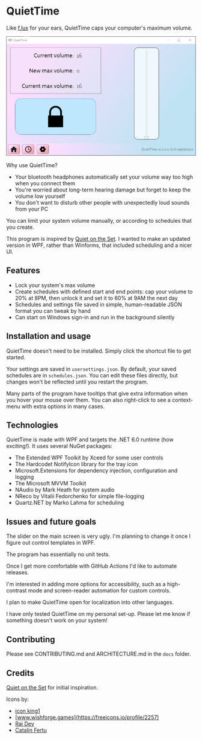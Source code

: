 ﻿# QuietTime

Like [f.lux](https://justgetflux.com/) for your ears, QuietTime caps your computer's maximum volume.

![Screenshot](docs/main_window_screenshot.png)

Why use QuietTime?

* Your bluetooth headphones automatically set your volume way too high when you connect them
* You're worried about long-term hearing damage but forget to keep the volume low yourself
* You don't want to disturb other people with unexpectedly loud sounds from your PC

You can limit your system volume manually, or according to schedules that you create.

This program is inspired by [Quiet on the Set](https://github.com/troylar/quiet-on-the-set). I wanted to make an updated version in WPF, rather than Winforms, that included scheduling and a nicer UI.

## Features

* Lock your system's max volume
* Create schedules with defined start and end points: cap your volume to 20% at 8PM, then unlock it and set it to 60% at 9AM the next day
* Schedules and settings file saved in simple, human-readable JSON format you can tweak by hand
* Can start on Windows sign-in and run in the background silently

## Installation and usage

QuietTime doesn't need to be installed. Simply click the shortcut file to get started.

Your settings are saved in `usersettings.json`. By default, your saved schedules are in `schedules.json`. You can edit these files directly, but changes won't be reflected until you restart the program.

Many parts of the program have tooltips that give extra information when you hover your mouse over them. You can also right-click to see a context-menu with extra options in many cases.

## Technologies

QuietTime is made with WPF and targets the .NET 6.0 runtime (how exciting!). It uses several NuGet packages:

* The Extended WPF Toolkit by Xceed for some user controls
* The Hardcodet NotifyIcon library for the tray icon
* Microsoft.Extensions for dependency injection, configuration and logging
* The Microsoft MVVM Toolkit
* NAudio by Mark Heath for system audio
* NReco by Vitalii Fedorchenko for simple file-logging
* Quartz.NET by Marko Lahma for scheduling

## Issues and future goals

The slider on the main screen is very ugly. I'm planning to change it once I figure out control templates in WPF.

The program has essentially no unit tests.

Once I get more comfortable with GitHub Actions I'd like to automate releases.

I'm interested in adding more options for accessibility, such as a high-contrast mode and screen-reader automation for custom controls.

I plan to make QuietTime open for localization into other languages.

I have only tested QuietTime on my personal set-up. Please let me know if something doesn't work on your system!

## Contributing

Please see CONTRIBUTING.md and ARCHITECTURE.md in the `docs` folder.

## Credits

[Quiet on the Set](https://github.com/troylar/quiet-on-the-set) for initial inspiration.

Icons by:

* [icon king1](https://freeicons.io/profile/3)
* [www.wishforge.games](https://freeicons.io/profile/2257)
* [Raj Dev](https://freeicons.io/profile/714)
* [Catalin Fertu](https://catalinfertu.com/)